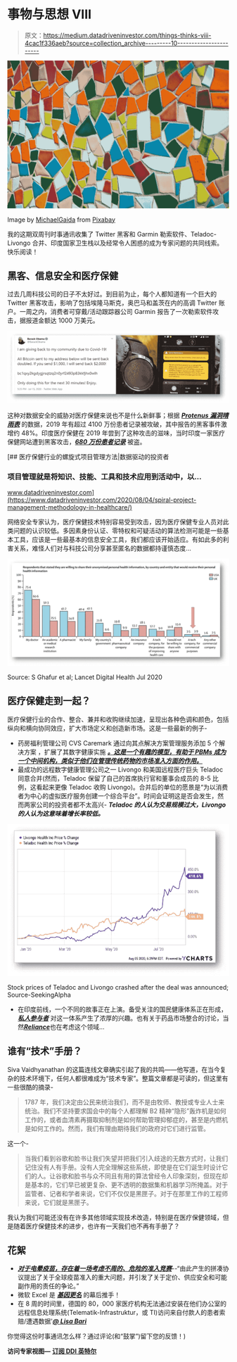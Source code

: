 # 事物与思想 VIII

> 原文：<https://medium.datadriveninvestor.com/things-thinks-viii-4cac1f336aeb?source=collection_archive---------10----------------------->

![](img/04bb5565a49bb4cc913ef9dc5cee370e.png)

Image by [MichaelGaida](https://pixabay.com/users/MichaelGaida-652234/?utm_source=link-attribution&utm_medium=referral&utm_campaign=image&utm_content=3394375) from [Pixabay](https://pixabay.com/?utm_source=link-attribution&utm_medium=referral&utm_campaign=image&utm_content=3394375)

我的这期双周刊时事通讯收集了 Twitter 黑客和 Garmin 勒索软件、Teladoc-Livongo 合并、印度国家卫生栈以及经常令人困惑的成为专家问题的共同线索。快乐阅读！

## 黑客、信息安全和医疗保健

过去几周科技公司的日子不太好过。到目前为止，每个人都知道有一个巨大的 Twitter 黑客攻击，影响了包括埃隆马斯克，奥巴马和盖茨在内的高调 Twitter 账户。一周之内，消费者可穿戴/活动跟踪器公司 Garmin 报告了一次勒索软件攻击，据报道金额达 1000 万美元。

![](img/f352b6a12acb83a9e654fec9a4abbbcb.png)

这种对数据安全的威胁对医疗保健来说也不是什么新鲜事；根据 [***Protenus 漏洞晴雨表***](https://www.protenus.com/resources/2020-breach-barometer/) 的数据，2019 年有超过 4100 万份患者记录被攻破，其中报告的黑客事件激增约 48%。印度医疗保健在 2019 年尝到了这种攻击的滋味，当时印度一家医疗保健网站遭到黑客攻击，[***680 万份患者记录***](https://health.economictimes.indiatimes.com/news/industry/hackers-attack-indian-healthcare-website-steal-68-lakh-records/70781751) 被盗。

[](https://www.datadriveninvestor.com/2020/08/04/spiral-project-management-methodology-in-healthcare/) [## 医疗保健行业的螺旋式项目管理方法|数据驱动的投资者

### 项目管理就是将知识、技能、工具和技术应用到活动中，以…

www.datadriveninvestor.com](https://www.datadriveninvestor.com/2020/08/04/spiral-project-management-methodology-in-healthcare/) 

网络安全专家认为，医疗保健技术特别容易受到攻击，因为医疗保健专业人员对此类问题的认识较低。多因素身份认证、零特权和可疑活动的算法检测可能是一些基本工具，应该是一些最基本的信息安全工具，我们都应该开始适应。有如此多的利害关系，难怪人们对与科技公司分享甚至匿名的数据都持谨慎态度…

![](img/d220c07dd0103ca97e29c559b48c70be.png)

Source: S Ghafur et al; Lancet Digital Health Jul 2020

## 医疗保健走到一起？

医疗保健行业的合作、整合、兼并和收购继续加速，呈现出各种色调和颜色，包括纵向和横向协同效应，扩大市场定义和创造新市场。这是一些最新的例子-

*   药房福利管理公司 CVS Caremark 通过向其点解决方案管理服务添加 5 个解决方案 ，扩展了其数字健康实施 [***。这是一个有趣的模型，有助于 PBMs 成为一个中间机构，类似于他们在管理传统药物的市场准入方面的作用。***](https://medcitynews.com/2020/07/cvs-builds-out-digital-health-program-with-five-more-companies/)
*   最成功的远程数字健康管理公司之一 Livongo 和美国远程医疗巨头 Teladoc 同意合并(然而，Teladoc 保留了自己的首席执行官和董事会成员的 8-5 比例，这看起来更像 Teladoc 收购 Livongo)。合并后的单位的愿景是“为以消费者为中心的虚拟医疗服务创建一个综合平台”。时间会证明这是否会发生，然而两家公司的投资者都不太高兴- ***Teladoc 的人认为交易规模过大，Livongo 的人认为这意味着增长率较低。***

![](img/55b40d938197e67f0e487b7551ba5aa5.png)

Stock prices of Teladoc and Livongo crashed after the deal was announced; Source-SeekingAlpha

*   在印度前线，一个不同的故事正在上演。备受关注的国民健康体系正在形成， [***私人参与者***](https://www.medianama.com/2020/07/223-health-stack-swasth-alliance-livehealth-ispirt/) 对这一体系产生了浓厚的兴趣。也有关于药品市场整合的讨论，当然[***Reliance***](https://economictimes.indiatimes.com/small-biz/startups/newsbuzz/with-ril-eyeing-netmeds-deal-epharmacy-in-for-consolidation/articleshow/77341675.cms?from=mdr)也在考虑这个领域…

## 谁有“技术”手册？

Siva Vaidhyanathan 的这篇连线文章确实引起了我的共鸣——他写道，在当今复杂的技术环境下，任何人都很难成为“技术专家”。整篇文章都是可读的，但这里有一些很酷的摘录-

> 1787 年，我们决定由公民来统治我们，而不是由牧师、教授或专业人士来统治。我们不坚持要求国会中的每个人都理解 B2 精神“隐形”轰炸机是如何工作的，或者血清素再摄取抑制剂是如何帮助管理抑郁症的，甚至是内燃机是如何工作的。然而，我们有理由期待我们的政府对它们进行监管。

这一个-

> 当我们看到谷歌和脸书让我们失望并把我们引入歧途的无数方式时，让我们记住没有人有手册。没有人完全理解这些系统，即使是在它们诞生时设计它们的人。让谷歌和脸书与众不同且有用的算法曾经令人印象深刻，但现在却是基本的，它们早已被更复杂、更不透明的数据集和机器学习所掩盖。对于监管者、记者和学者来说，它们不仅仅是黑匣子。对于在那里工作的工程师来说，它们就是黑匣子。

我认为我们可能还没有在许多其他领域实现技术改造，特别是在医疗保健领域，但是随着医疗保健技术的进步，也许有一天我们也不再有手册了？

## 花絮

*   [***对于电晕疫苗，存在着一场考虑不周的、危险的准入竞赛***](https://www.ft.com/content/99f167ea-875b-4add-b3e2-749d208619f6)--“由此产生的拼凑协议提出了关于全球疫苗准入的重大问题，并引发了关于定价、供应安全和可能副作用的责任的争论。”
*   微软 Excel 是 [***基因更名***](https://www.theverge.com/2020/8/6/21355674/human-genes-rename-microsoft-excel-misreading-dates) 的幕后推手！
*   在 8 周的时间里，德国的 80，000 家医疗机构无法通过安装在他们办公室的远程信息处理系统(Telematik-Infrastruktur，或 TI)访问来自付款人的患者索赔/遭遇数据'[***@ Lisa Bari***](https://twitter.com/lisabari/status/1285499291092606977)

你觉得这份时事通讯怎么样？通过评论(和“鼓掌”)留下您的反馈！)

**访问专家视图—** [**订阅 DDI 英特尔**](https://datadriveninvestor.com/ddi-intel)